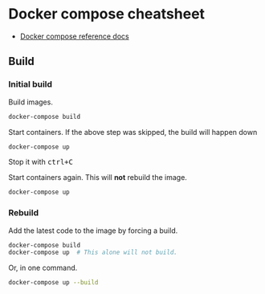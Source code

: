 # Docker compose cheatsheet

- [Docker compose reference docs](https://docs.docker.com/compose/reference/overview/)

## Build

### Initial build

Build images.

```sh
docker-compose build
```

Start containers. If the above step was skipped, the build will happen down

```sh
docker-compose up
```

Stop it with <kbd>ctrl+C</kbd>

Start containers again. This will **not** rebuild the image.

```sh
docker-compose up
```

### Rebuild

Add the latest code to the image by forcing a build.

```sh
docker-compose build
docker-compose up  # This alone will not build.
```

Or, in one command.

```sh
docker-compose up --build
```
<!--stackedit_data:
eyJoaXN0b3J5IjpbLTE5ODkyNzA1NTldfQ==
-->